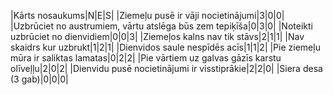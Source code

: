 |Kārts nosaukums|N|E|S|
|Ziemeļu pusē ir vāji nocietinājumi|3|0|0|
|Uzbrūciet no austrumiem, vārtu atslēga būs zem tepiķīša|0|3|0|
|Noteikti uzbrūciet no dienvidiem|0|0|3|
|Ziemeļos kalns nav tik stāvs|2|1|1|
|Nav skaidrs kur uzbrukt|1|2|1|
|Dienvidos saule nespīdēs acīs|1|1|2|
|Pie ziemeļu mūra ir saliktas lamatas|0|2|2|
|Pie vārtiem uz galvas gāzīs karstu olīveļļu|2|0|2|
|Dienvidu pusē nocietinājumi ir visstiprākie|2|2|0|
|Siera desa (3 gab)|0|0|0|